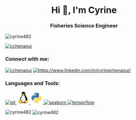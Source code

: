 <h1 align="center">Hi 👋, I'm Cyrine</h1>
<h3 align="center">Fisheries Science Engineer</h3>

<p align="left"> <img src="https://komarev.com/ghpvc/?username=cyrine482&label=Profile%20views&color=0e75b6&style=flat" alt="cyrine482" /> </p>

<p align="left"> <a href="https://twitter.com/cchenaoui" target="blank"><img src="https://img.shields.io/twitter/follow/cchenaoui?logo=twitter&style=for-the-badge" alt="cchenaoui" /></a> </p>





<h3 align="left">Connect with me:</h3>
<p align="left">
<a href="https://twitter.com/cchenaoui" target="blank"><img align="center" src="https://raw.githubusercontent.com/rahuldkjain/github-profile-readme-generator/master/src/images/icons/Social/twitter.svg" alt="cchenaoui" height="30" width="40" /></a>
<a href="https://linkedin.com/in/https://www.linkedin.com/in/cyrinechenaoui/" target="blank"><img align="center" src="https://raw.githubusercontent.com/rahuldkjain/github-profile-readme-generator/master/src/images/icons/Social/linked-in-alt.svg" alt="https://www.linkedin.com/in/cyrinechenaoui/" height="30" width="40" /></a>
</p>

<h3 align="left">Languages and Tools:</h3>
<p align="left"> <a href="https://git-scm.com/" target="_blank" rel="noreferrer"> <img src="https://www.vectorlogo.zone/logos/git-scm/git-scm-icon.svg" alt="git" width="40" height="40"/> </a> <a href="https://www.linux.org/" target="_blank" rel="noreferrer"> <img src="https://raw.githubusercontent.com/devicons/devicon/master/icons/linux/linux-original.svg" alt="linux" width="40" height="40"/> </a> <a href="https://www.python.org" target="_blank" rel="noreferrer"> <img src="https://raw.githubusercontent.com/devicons/devicon/master/icons/python/python-original.svg" alt="python" width="40" height="40"/> </a> <a href="https://seaborn.pydata.org/" target="_blank" rel="noreferrer"> <img src="https://seaborn.pydata.org/_images/logo-mark-lightbg.svg" alt="seaborn" width="40" height="40"/> </a> <a href="https://www.tensorflow.org" target="_blank" rel="noreferrer"> <img src="https://www.vectorlogo.zone/logos/tensorflow/tensorflow-icon.svg" alt="tensorflow" width="40" height="40"/> </a> </p>

<p><img align="left" src="https://github-readme-stats.vercel.app/api/top-langs?username=cyrine482&show_icons=true&locale=en&layout=compact" alt="cyrine482" /></p>

<p>&nbsp;<img align="center" src="https://github-readme-stats.vercel.app/api?username=cyrine482&show_icons=true&locale=en" alt="cyrine482" /></p>

